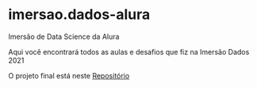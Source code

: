 # imersao.dados-alura
Imersão de Data Science da Alura

Aqui você encontrará todos as aulas e desafios que fiz na Imersão Dados 2021

O projeto final está neste [Repositório](https://github.com/luancsoliver/imersao-dados-desafio-final.git)
